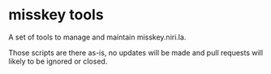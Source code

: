 # misskey tools

A set of tools to manage and maintain misskey.niri.la.

Those scripts are there as-is, no updates will be made and pull requests will likely to be ignored or closed.
